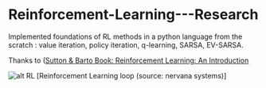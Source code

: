 # Reinforcement-Learning---Research

Implemented foundations of RL methods in a python language from the scratch : value iteration, policy iteration, q-learning, SARSA, EV-SARSA. 

Thanks to ([Sutton & Barto Book: Reinforcement Learning: An Introduction](http://www.incompleteideas.net/book/the-book-2nd.html)


![alt RL](https://cdn-images-1.medium.com/max/1600/1*Z2yMvuQ1-t5Ol1ac_W4dOQ.png) [Reinforcement Learning loop (source: nervana systems)]

